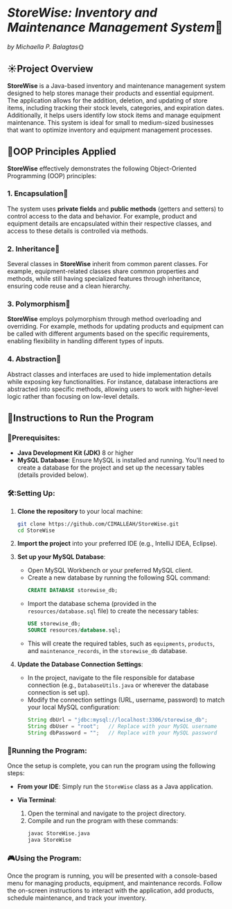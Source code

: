 # *StoreWise: Inventory and Maintenance Management System*🌟
*by Michaella P. Balagtas*🌞

## ☀️Project Overview
**StoreWise** is a Java-based inventory and maintenance management system designed to help stores manage their products and essential equipment. The application allows for the addition, deletion, and updating of store items, including tracking their stock levels, categories, and expiration dates. Additionally, it helps users identify low stock items and manage equipment maintenance. This system is ideal for small to medium-sized businesses that want to optimize inventory and equipment management processes.

## 🌈OOP Principles Applied
**StoreWise** effectively demonstrates the following Object-Oriented Programming (OOP) principles:

### 1. Encapsulation🌟
The system uses **private fields** and **public methods** (getters and setters) to control access to the data and behavior. For example, product and equipment details are encapsulated within their respective classes, and access to these details is controlled via methods.

### 2. Inheritance🌟
Several classes in **StoreWise** inherit from common parent classes. For example, equipment-related classes share common properties and methods, while still having specialized features through inheritance, ensuring code reuse and a clean hierarchy.

### 3. Polymorphism🌟
**StoreWise** employs polymorphism through method overloading and overriding. For example, methods for updating products and equipment can be called with different arguments based on the specific requirements, enabling flexibility in handling different types of inputs.

### 4. Abstraction🌟
Abstract classes and interfaces are used to hide implementation details while exposing key functionalities. For instance, database interactions are abstracted into specific methods, allowing users to work with higher-level logic rather than focusing on low-level details.

## 🎯Instructions to Run the Program

###  🌟Prerequisites:
- **Java Development Kit (JDK)** 8 or higher
- **MySQL Database**: Ensure MySQL is installed and running. You'll need to create a database for the project and set up the necessary tables (details provided below).

### 🛠️:Setting Up:

1. **Clone the repository** to your local machine:
    ```bash
    git clone https://github.com/CIMALLEAH/StoreWise.git
    cd StoreWise
    ```

2. **Import the project** into your preferred IDE (e.g., IntelliJ IDEA, Eclipse).

3. **Set up your MySQL Database**:
   - Open MySQL Workbench or your preferred MySQL client.
   - Create a new database by running the following SQL command:
     ```sql
     CREATE DATABASE storewise_db;
     ```
   - Import the database schema (provided in the `resources/database.sql` file) to create the necessary tables:
     ```sql
     USE storewise_db;
     SOURCE resources/database.sql;
     ```
   - This will create the required tables, such as `equipments`, `products`, and `maintenance_records`, in the `storewise_db` database.

4. **Update the Database Connection Settings**:
   - In the project, navigate to the file responsible for database connection (e.g., `DatabaseUtils.java` or wherever the database connection is set up).
   - Modify the connection settings (URL, username, password) to match your local MySQL configuration:
     ```java
     String dbUrl = "jdbc:mysql://localhost:3306/storewise_db";
     String dbUser = "root";   // Replace with your MySQL username
     String dbPassword = "";   // Replace with your MySQL password
     ```

### 🚀Running the Program:

Once the setup is complete, you can run the program using the following steps:

- **From your IDE**: Simply run the `StoreWise` class as a Java application.
  
- **Via Terminal**:
   1. Open the terminal and navigate to the project directory.
   2. Compile and run the program with these commands:
      ```bash
      javac StoreWise.java
      java StoreWise
      ```

### 🎮Using the Program:

Once the program is running, you will be presented with a console-based menu for managing products, equipment, and maintenance records. Follow the on-screen instructions to interact with the application, add products, schedule maintenance, and track your inventory.
